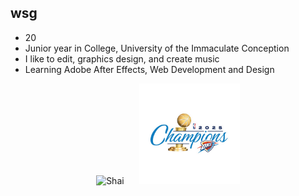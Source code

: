 ## wsg

* 20
* Junior year in College, University of the Immaculate Conception
* I like to edit, graphics design, and create music
* Learning Adobe After Effects, Web Development and Design

<p align="center">
<img src="https://media1.tenor.com/m/nOl96p3ylUMAAAAC/shai-chet-shai-mvp.gif" alt="Shai" width="48%">
<img src="./img/okcfinals_logo.png" alt="OKC 2025 Finals Champion" style="width: 32%; height: auto; margin-left: 20px;">
</p>

